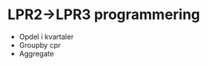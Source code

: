 # LPR2->LPR3 programmering
+ Opdel i kvartaler
+ Groupby cpr
+ Aggregate

<!-- {BearID:1D70F303-2F63-46F4-82A6-D43D4DB3924A-15792-0000048F01061FA8} -->
